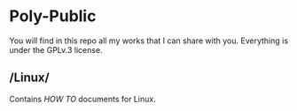 # Poly-Public

You will find in this repo all my works that I can share with you. Everything is under the GPLv.3 license.

## /Linux/
Contains *HOW TO* documents for Linux.
